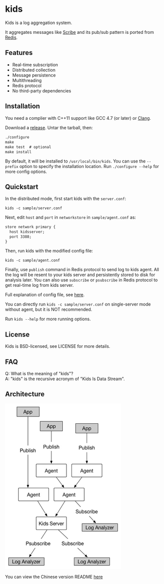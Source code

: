 kids
====

Kids is a log aggregation system.

It aggregates messages like [Scribe](https://github.com/facebookarchive/scribe) and its pub/sub pattern is ported from [Redis](http://redis.io/).


Features
--------

* Real-time subscription
* Distributed collection
* Message persistence
* Multithreading
* Redis protocol
* No third-party dependencies


Installation
------------

You need a complier with C++11 support like GCC 4.7 (or later) or [Clang](http://clang.llvm.org).

Download a [release](https://github.com/zhihu/kids/releases). Untar the tarball, then:

    ./configure
    make
    make test  # optional
    make install

By default, it will be installed to `/usr/local/bin/kids`.
You can use the `--prefix` option to specify the installation location.
Run `./configure --help` for more config options.


Quickstart
----------

In the distributed mode, first start kids with the `server.conf`:

    kids -c sample/server.conf

Next, edit `host` and `port` in `networkstore` in `sample/agent.conf` as:

	store network primary {
      host kidsserver;
      port 3388;
    }

Then, run kids with the modified config file:

	kids -c sample/agent.conf

Finally, use `publish` command in Redis protocol to send log to kids agent.
All the log will be resent to your kids server and persistently stored to disk for analysis later.
You can also use `subscribe` or `psubscribe` in Redis protocol to get real-time log from kids server.

Full explanation of config file, see [here](doc/config.md).

You can directly run `kids -c sample/server.conf` on single-server mode without agent, but it is NOT recommended.

Run `kids --help` for more running options.


License
-------

Kids is BSD-licensed, see LICENSE for more details.


FAQ
---

Q: What is the meaning of "kids"?  
A: "kids" is the recursive acronym of "Kids Is Data Stream".


Architecture
------------

![image](doc/image/arch.jpg)

You can view the Chinese version README [here](README.zh_CN.md)
